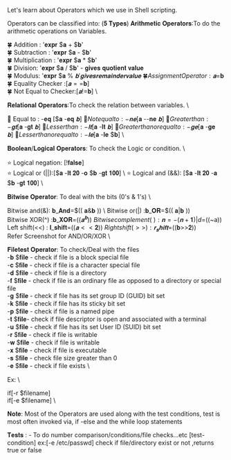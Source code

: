 Let's learn about Operators which we use in Shell scripting.

Operators can be classified into: (𝟓 𝐓𝐲𝐩𝐞𝐬)
𝐀𝐫𝐢𝐭𝐡𝐦𝐞𝐭𝐢𝐜 𝐎𝐩𝐞𝐫𝐚𝐭𝐨𝐫𝐬:To do the arithmetic operations on Variables.

 🍀 Addition : '𝐞𝐱𝐩𝐫 $𝐚 + $𝐛'   \
 🍀 Subtraction : '𝐞𝐱𝐩𝐫 $𝐚 - $𝐛'   \
 🍀 Multiplication : '𝐞𝐱𝐩𝐫 $𝐚 \* $𝐛'   \
 🍀 Division: '𝐞𝐱𝐩𝐫 $𝐚 / $𝐛' - 𝐠𝐢𝐯𝐞𝐬 𝐪𝐮𝐨𝐭𝐢𝐞𝐧𝐭 𝐯𝐚𝐥𝐮𝐞   \
 🍀 Modulus: '𝐞𝐱𝐩𝐫 $𝐚 % $𝐛' 𝐠𝐢𝐯𝐞𝐬 𝐫𝐞𝐦𝐚𝐢𝐧𝐝𝐞𝐫 𝐯𝐚𝐥𝐮𝐞     \
 🍀 Assignment Operator: 𝐚=$𝐛                       \
 🍀 Equality Checker :[$𝐚==$𝐛]                     \
 🍀 Not Equal to Checker:[$𝐚!=$𝐛]                   \

𝐑𝐞𝐥𝐚𝐭𝐢𝐨𝐧𝐚𝐥 𝐎𝐩𝐞𝐫𝐚𝐭𝐨𝐫𝐬:To check the relation between variables.    \

🍁 Equal to : -𝐞𝐪 [$𝐚 -𝐞𝐪 $𝐛]                                  \
🍁 Not equal to : -𝐧𝐞 [$𝐚 --𝐧𝐞 $𝐛]                             \
🍁 Greater than: -𝐠𝐭 [$𝐚 -𝐠𝐭 $𝐛]                                \
🍁 Lesser than: -𝐥𝐭 [$𝐚 -𝐥𝐭 $𝐛]                                  \
🍁 Greater than or equal to:-𝐠𝐞 [$𝐚 -𝐠𝐞 $𝐛]                     \
🍁 Lesser than or equal to :  -𝐥𝐞 [$𝐚 -𝐥𝐞 $𝐛]                    \

𝐁𝐨𝐨𝐥𝐞𝐚𝐧/𝐋𝐨𝐠𝐢𝐜𝐚𝐥 𝐎𝐩𝐞𝐫𝐚𝐭𝐨𝐫𝐬: To check the Logic or condition.         \

⭐️ Logical negation: [!𝐟𝐚𝐥𝐬𝐞]                                     \
⭐️ Logical or (||):[$𝐚 -𝐥𝐭 𝟐𝟎 -𝐨 $𝐛 -𝐠𝐭 𝟏𝟎𝟎]                     \
⭐️ Logical and (&&): [$𝐚 -𝐥𝐭 𝟐𝟎 -𝐚 $𝐛 -𝐠𝐭 𝟏𝟎𝟎]                   \

𝐁𝐢𝐭𝐰𝐢𝐬𝐞 𝐎𝐩𝐞𝐫𝐚𝐭𝐨𝐫: To deal with the bits (0's & 1's)               \

Bitwise and(&): 𝐛_𝐀𝐧𝐝=$(( 𝐚&𝐛 ))                                \
Bitwise or(|) :𝐛_𝐎𝐑=$(( 𝐚|𝐛 ))                                  \
Bitwise XOR(^) :𝐛_𝐗𝐎𝐑=$(( 𝐚^𝐛 ))                                \
Bitwise complement(~) : 𝐧 = -(𝐧+𝟏) | d=$((~a))                  \
Left shift(<<) : 𝐥_𝐬𝐡𝐢𝐟𝐭=$((𝐚<<𝟐))                                \
Right shift (>>) :𝐫_𝐬𝐡𝐢𝐟𝐭=$((𝐛>>𝟐))                               \
Refer Screenshot for AND/OR/XOR                                  \

𝐅𝐢𝐥𝐞𝐭𝐞𝐬𝐭 𝐎𝐩𝐞𝐫𝐚𝐭𝐨𝐫: To check/Deal with the files                \
-𝐛 $𝐟𝐢𝐥𝐞 - check if file is a block special file              \
-𝐜 $𝐟𝐢𝐥𝐞 - check if file is a character special file           \
-𝐝 $𝐟𝐢𝐥𝐞 - check if file is a directory                        \
-𝐟 $𝐟𝐢𝐥𝐞 - check if file is an ordinary file as opposed to a directory or special file      \
-𝐠 $𝐟𝐢𝐥𝐞 - check if file has its set group ID (GUID) bit set                                \
-𝐤 $𝐟𝐢𝐥𝐞 - check if file has its sticky bit set                                             \
-𝐩 $𝐟𝐢𝐥𝐞 - check if file is a named pipe                                                    \
-𝐭 $𝐟𝐢𝐥𝐞- check if file descriptor is open and associated with a terminal                   \
-𝐮 $𝐟𝐢𝐥𝐞 - check if file has its set User ID (SUID) bit set                                 \
-𝐫 $𝐟𝐢𝐥𝐞 - check if file is writable                                                        \
-𝐰 $𝐟𝐢𝐥𝐞 - check if file is writable                                                       \
-𝐱 $𝐟𝐢𝐥𝐞 - check if file is executable                                                      \
-𝐬 $𝐟𝐢𝐥𝐞 - check file size greater than 0                                                   \
-𝐞 $𝐟𝐢𝐥𝐞 - check if file exists                                                             \
 
Ex:   \

if[-r $filename]    \
if[-e $filename]    \

𝐍𝐨𝐭𝐞: Most of the Operators are used along with the test conditions,
test is most often invoked via, if -else and the while loop statements

𝐓𝐞𝐬𝐭𝐬 : - To do number comparison/conditions/file checks...etc
[test-condition]
ex:[-e /etc/passwd] check if file/directory exist or not ,returns true or false
